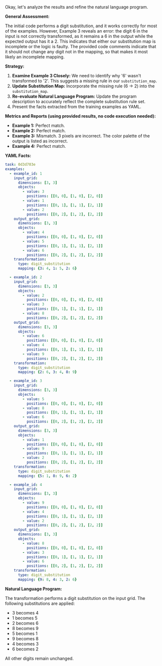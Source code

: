 Okay, let's analyze the results and refine the natural language program.

**General Assessment:**

The initial code performs a digit substitution, and it works correctly for most of the examples. However, Example 3 reveals an error: the digit 6 in the input is not correctly transformed, as it remains a 6 in the output while the expected output has it a 2. This indicates that either our substitution map is incomplete or the logic is faulty. The provided code comments indicate that it should not change any digit not in the mapping, so that makes it most likely an incomplete mapping.

**Strategy:**

1.  **Examine Example 3 Closely:** We need to identify why '6' wasn't transformed to '2'. This suggests a missing rule in our `substitution_map`.
2.  **Update Substitution Map:** Incorporate the missing rule (6 -> 2) into the `substitution_map`.
3.  **Re-evaluate Natural Language Program:** Update the program description to accurately reflect the complete substitution rule set.
4.  Present the facts extracted from the training examples as YAML.

**Metrics and Reports (using provided results, no code execution needed):**

*   **Example 1:** Perfect match.
*   **Example 2:** Perfect match.
*   **Example 3:** Mismatch. 3 pixels are incorrect. The color palette of the output is listed as incorrect.
*   **Example 4:** Perfect match.

**YAML Facts:**


```yaml
task: 0d3d703e
examples:
  - example_id: 1
    input_grid:
      dimensions: [3, 3]
      objects:
        - value: 3
          positions: [[0, 0], [1, 0], [2, 0]]
        - value: 1
          positions: [[0, 1], [1, 1], [2, 1]]
        - value: 2
          positions: [[0, 2], [1, 2], [2, 2]]
    output_grid:
      dimensions: [3, 3]
      objects:
        - value: 4
          positions: [[0, 0], [1, 0], [2, 0]]
        - value: 5
          positions: [[0, 1], [1, 1], [2, 1]]
        - value: 6
          positions: [[0, 2], [1, 2], [2, 2]]
    transformation:
      type: digit_substitution
      mapping: {3: 4, 1: 5, 2: 6}

  - example_id: 2
    input_grid:
      dimensions: [3, 3]
      objects:
        - value: 2
          positions: [[0, 0], [1, 0], [2, 0]]
        - value: 3
          positions: [[0, 1], [1, 1], [2, 1]]
        - value: 8
          positions: [[0, 2], [1, 2], [2, 2]]
    output_grid:
      dimensions: [3, 3]
      objects:
        - value: 6
          positions: [[0, 0], [1, 0], [2, 0]]
        - value: 4
          positions: [[0, 1], [1, 1], [2, 1]]
        - value: 9
          positions: [[0, 2], [1, 2], [2, 2]]
    transformation:
      type: digit_substitution
      mapping: {2: 6, 3: 4, 8: 9}

  - example_id: 3
    input_grid:
      dimensions: [3, 3]
      objects:
        - value: 5
          positions: [[0, 0], [1, 0], [2, 0]]
        - value: 8
          positions: [[0, 1], [1, 1], [2, 1]]
        - value: 6
          positions: [[0, 2], [1, 2], [2, 2]]
    output_grid:
      dimensions: [3, 3]
      objects:
        - value: 1
          positions: [[0, 0], [1, 0], [2, 0]]
        - value: 9
          positions: [[0, 1], [1, 1], [2, 1]]
        - value: 2
          positions: [[0, 2], [1, 2], [2, 2]]
    transformation:
      type: digit_substitution
      mapping: {5: 1, 8: 9, 6: 2}

  - example_id: 4
    input_grid:
      dimensions: [3, 3]
      objects:
        - value: 9
          positions: [[0, 0], [1, 0], [2, 0]]
        - value: 4
          positions: [[0, 1], [1, 1], [2, 1]]
        - value: 2
          positions: [[0, 2], [1, 2], [2, 2]]
    output_grid:
      dimensions: [3, 3]
      objects:
        - value: 8
          positions: [[0, 0], [1, 0], [2, 0]]
        - value: 3
          positions: [[0, 1], [1, 1], [2, 1]]
        - value: 6
          positions: [[0, 2], [1, 2], [2, 2]]
    transformation:
      type: digit_substitution
      mapping: {9: 8, 4: 3, 2: 6}
```


**Natural Language Program:**

The transformation performs a digit substitution on the input grid. The following substitutions are applied:

*   3 becomes 4
*   1 becomes 5
*   2 becomes 6
*   8 becomes 9
*   5 becomes 1
*   9 becomes 8
*   4 becomes 3
*   6 becomes 2

All other digits remain unchanged.
